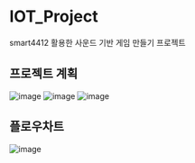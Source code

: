 # IOT_Project
smart4412 활용한 사운드 기반 게임 만들기 프로젝트
## 프로젝트 계획
![image](https://github.com/zeromin41/IOT_Project/assets/130297212/429760d4-0c81-43b0-91dc-48dbfc69a7a2)
![image](https://github.com/zeromin41/IOT_Project/assets/130297212/67e4fcf6-7b47-4a11-9a52-d0e6fe0802a3)
![image](https://github.com/zeromin41/IOT_Project/assets/130297212/9e70f351-f81f-4ba8-87ab-d48fe13b8251)


## 플로우차트
![image](https://github.com/zeromin41/IOT_Project/assets/130297212/a5dcf83d-18d2-414d-be2d-238c010b06b9)
